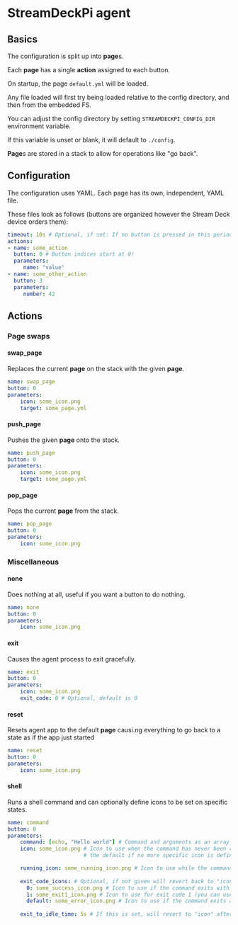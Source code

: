# StreamDeckPi agent

## Basics

The configuration is split up into **page**s.

Each **page** has a single **action** assigned to each button.

On startup, the page `default.yml` will be loaded.

Any file loaded will first try being loaded relative to the config directory, and then from the embedded FS.

You can adjust the config directory by setting `STREAMDECKPI_CONFIG_DIR` environment variable.

If this variable is unset or blank, it will default to `./config`.

**Page**s are stored in a stack to allow for operations like "go back".

## Configuration

The configuration uses YAML. Each page has its own, independent, YAML file.

These files look as follows (buttons are organized however the Stream Deck device orders them):

```yaml
timeout: 10s # Optional, if set: If no button is pressed in this period, go back to previous page
actions:
- name: some_action
  button: 0 # Button indices start at 0!
  parameters:
     name: "value"
- name: some_other_action
  button: 3
  parameters:
     number: 42
```

## Actions

### Page swaps

#### swap_page

Replaces the current **page** on the stack with the given **page**.

```yaml
name: swap_page
button: 0
parameters:
    icon: some_icon.png
    target: some_page.yml
```

#### push_page

Pushes the given **page** onto the stack.

```yaml
name: push_page
button: 0
parameters:
    icon: some_icon.png
    target: some_page.yml
```

#### pop_page

Pops the current **page** from the stack.

```yaml
name: pop_page
button: 0
parameters:
    icon: some_icon.png
```

### Miscellaneous

#### none

Does nothing at all, useful if you want a button to do nothing.

```yaml
name: none
button: 0
parameters:
    icon: some_icon.png
```

#### exit

Causes the agent process to exit gracefully.

```yaml
name: exit
button: 0
parameters:
    icon: some_icon.png
    exit_code: 0 # Optional, default is 0
```

#### reset

Resets agent app to the default **page** causi.ng everything to go back to a state as if the app just started

```yaml
name: reset
button: 0
parameters:
    icon: some_icon.png
```

#### shell

Runs a shell command and can optionally define icons to be set on specific states.

```yaml
name: command
button: 0
parameters:
    command: [echo, "Hello world"] # Command and arguments as an array
    icon: some_icon.png # Icon to use when the command has never been run or as
                        # the default if no more specific icon is defined (see below)

    running_icon: some_running_icon.png # Icon to use while the command is running (optional)
  
    exit_code_icons: # Optional, if not given will revert back to "icon" immediately after exit
      0: some_success_icon.png # Icon to use if the command exits with code 0 (usually, this means success)
      1: some_exit1_icon.png # Icon to use for exit code 1 (you can use any number exit code to handle)
      default: some_error_icon.png # Icon to use if the command exits and no explicit icon is defined
    
    exit_to_idle_time: 5s # If this is set, will revert to "icon" after this time after the process exited
```
